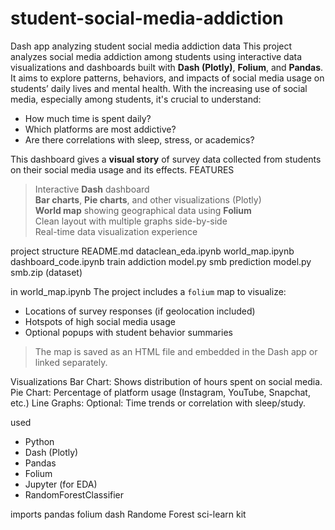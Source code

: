 # student-social-media-addiction
Dash app analyzing student social media addiction data
This project analyzes social media addiction among students using interactive data visualizations and dashboards built with **Dash (Plotly)**, **Folium**, and **Pandas**. It aims to explore patterns, behaviors, and impacts of social media usage on students’ daily lives and mental health.
With the increasing use of social media, especially among students, it's crucial to understand:
- How much time is spent daily?
- Which platforms are most addictive?
- Are there correlations with sleep, stress, or academics?

This dashboard gives a **visual story** of survey data collected from students on their social media usage and its effects.
FEATURES 
> Interactive **Dash** dashboard  
> **Bar charts**, **Pie charts**, and other visualizations (Plotly)  
> **World map** showing geographical data using **Folium**  
> Clean layout with multiple graphs side-by-side  
> Real-time data visualization experience  

project structure 
README.md
dataclean_eda.ipynb
world_map.ipynb
dashboard_code.ipynb
train addiction model.py
smb prediction model.py
smb.zip (dataset)


in world_map.ipynb
The project includes a `folium` map to visualize:
- Locations of survey responses (if geolocation included)
- Hotspots of high social media usage
- Optional popups with student behavior summaries

> The map is saved as an HTML file and embedded in the Dash app or linked separately.



Visualizations
Bar Chart:
Shows distribution of hours spent on social media.
Pie Chart:
Percentage of platform usage (Instagram, YouTube, Snapchat, etc.)
Line Graphs:
Optional: Time trends or correlation with sleep/study.


used 
- Python 
- Dash (Plotly)
- Pandas
- Folium
- Jupyter (for EDA)
- RandomForestClassifier

imports 
pandas 
folium 
dash
Randome Forest 
sci-learn kit 


